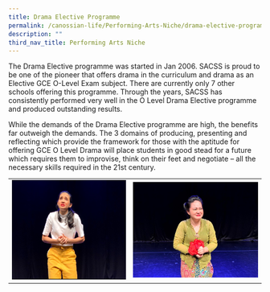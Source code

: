 ```yaml
---
title: Drama Elective Programme
permalink: /canossian-life/Performing-Arts-Niche/drama-elective-programme/
description: ""
third_nav_title: Performing Arts Niche
---
```


The Drama Elective programme was started in Jan 2006. SACSS is proud to be one of the pioneer that offers drama in the curriculum and drama as an Elective GCE O-Level Exam subject. There are currently only 7 other schools offering this programme. Through the years, SACSS has consistently performed very well in the O Level Drama Elective programme and produced outstanding results.

While the demands of the Drama Elective programme are high, the benefits far outweigh the demands. The 3 domains of producing, presenting and reflecting which provide the framework for those with the aptitude for offering GCE O Level Drama will place students in good stead for a future which requires them to improvise, think on their feet and negotiate – all the necessary skills required in the 21st century.

|   |   |
|---|---|
| ![](/images/Canossian%20Life/Performing%20Arts%20Niche/Monologue-Prep-7.jpg)  | ![](/images/Canossian%20Life/Performing%20Arts%20Niche/Monologue-Prep-8.jpg)  |